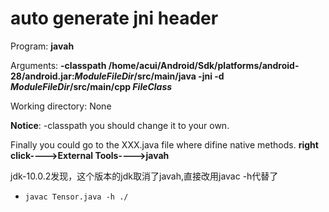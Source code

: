 # auto generate jni header

Program: **javah**

Arguments: **-classpath /home/acui/Android/Sdk/platforms/android-28/android.jar:$ModuleFileDir$/src/main/java -jni -d $ModuleFileDir$/src/main/cpp $FileClass$**

Working directory: None

**Notice**: -classpath you should change it to your own.

Finally you could go to the XXX.java file where difine native methods. **right click---->External Tools---->javah**



jdk-10.0.2发现，这个版本的jdk取消了javah,直接改用javac -h代替了

- `javac Tensor.java -h ./`



